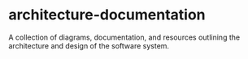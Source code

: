 # architecture-documentation
A collection of diagrams, documentation, and resources outlining the architecture and design of the software system.
